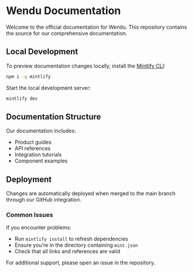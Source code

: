 # Wendu Documentation

Welcome to the official documentation for Wendu. This repository contains the source for our comprehensive documentation.

## Local Development

To preview documentation changes locally, install the [Mintlify CLI](https://www.npmjs.com/package/mintlify):

```bash
npm i -g mintlify
```

Start the local development server:

```bash
mintlify dev
```

## Documentation Structure

Our documentation includes:
- Product guides
- API references
- Integration tutorials
- Component examples

## Deployment

Changes are automatically deployed when merged to the main branch through our GitHub integration.

### Common Issues

If you encounter problems:
- Run `mintlify install` to refresh dependencies
- Ensure you're in the directory containing `mint.json`
- Check that all links and references are valid

For additional support, please open an issue in the repository.
